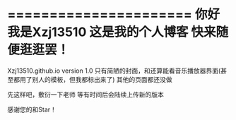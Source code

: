 ======================
你好
我是Xzj13510
这是我的个人博客
快来随便逛逛罢！
======================
Xzj13510.github.io
version 1.0
只有简陋的封面，和还算能看音乐播放器界面(甚至都用了别人的模板，但我都标出来了)
其他的页面都还没做

先这样吧，敷衍一下老师
等有时间后会陆续上传新的版本

感谢您的和Star！
